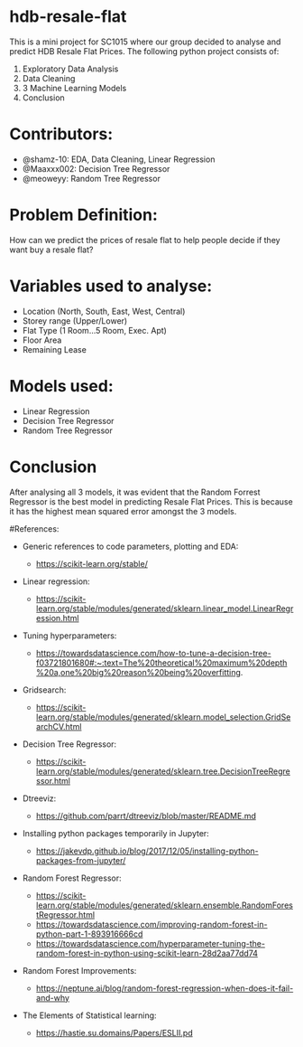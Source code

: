 # hdb-resale-flat
This is a mini project for SC1015 where our group decided to analyse and predict HDB Resale Flat Prices.
The following python project consists of:
1. Exploratory Data Analysis
2. Data Cleaning
3. 3 Machine Learning Models
4. Conclusion

# Contributors:
  - @shamz-10: EDA, Data Cleaning, Linear Regression
  - @Maaxxx002: Decision Tree Regressor
  - @meoweyy: Random Tree Regressor

# Problem Definition:
How can we predict the prices of resale flat to help people decide if they want buy a resale flat? 

# Variables used to analyse:
- Location (North, South, East, West, Central)
- Storey range (Upper/Lower)
- Flat Type (1 Room...5 Room, Exec. Apt)
- Floor Area
- Remaining Lease

   

# Models used:
- Linear Regression
- Decision Tree Regressor
- Random Tree Regressor

# Conclusion
After analysing all 3 models, it was evident that the Random Forrest Regressor is the best model in predicting Resale Flat Prices. This is because it has the highest mean squared error amongst the 3 models. 

#References:
- Generic references to code parameters, plotting and EDA:
  - https://scikit-learn.org/stable/
- Linear regression:
  - https://scikit-learn.org/stable/modules/generated/sklearn.linear_model.LinearRegression.html
- Tuning hyperparameters:
  - https://towardsdatascience.com/how-to-tune-a-decision-tree-f03721801680#:~:text=The%20theoretical%20maximum%20depth%20a,one%20big%20reason%20being%20overfitting.
- Gridsearch:
  - https://scikit-learn.org/stable/modules/generated/sklearn.model_selection.GridSearchCV.html
- Decision Tree Regressor:
  - https://scikit-learn.org/stable/modules/generated/sklearn.tree.DecisionTreeRegressor.html
- Dtreeviz:
  - https://github.com/parrt/dtreeviz/blob/master/README.md
- Installing python packages temporarily in Jupyter:
  - https://jakevdp.github.io/blog/2017/12/05/installing-python-packages-from-jupyter/

- Random Forest Regressor:
  - https://scikit-learn.org/stable/modules/generated/sklearn.ensemble.RandomForestRegressor.html
  - https://towardsdatascience.com/improving-random-forest-in-python-part-1-893916666cd
  - https://towardsdatascience.com/hyperparameter-tuning-the-random-forest-in-python-using-scikit-learn-28d2aa77dd74

- Random Forest Improvements:
  - https://neptune.ai/blog/random-forest-regression-when-does-it-fail-and-why
- The Elements of Statistical learning: 
  - https://hastie.su.domains/Papers/ESLII.pd

